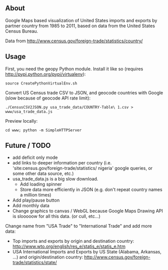 About
-----
Google Maps based visualization of United States imports and exports by partner country from 1985 to 2011, based on data from the United States Census Bureau.

Data from http://www.census.gov/foreign-trade/statistics/country/

Usage
-----
First, you need the geopy Python module. Install it like so (requires http://pypi.python.org/pypi/virtualenv):

    source CreatePythonVirtualEnv.sh

Convert US Census trade CSV to JSON, and geocode countries with Google (slow because of geocode API rate limit):

    ./CensusCSV2JSON.py usa_trade_data/COUNTRY-Table\ 1.csv > www/usa_trade_data.js

Preview locally:

    cd www; python -m SimpleHTTPServer

Future / TODO
-------------

* add deficit only mode
* add links to deeper information per country (i.e. 'site:census.gov/foreign-trade/statistics/ nigeria' google queries, or some other data source, etc.)
* usa_trade_data.js is a big slow download.
  - Add loading spinner
  - Store data more efficiently in JSON (e.g. don't repeat country names a million times)
* Add play/pause button
* Add monthly data
* Change graphics to canvas / WebGL because Google Maps Drawing API is slooooow for all this data. (or cull, etc...)

Change name from "USA Trade" to "International Trade" and add more data:

* Top imports and exports by origin and destination country: http://www.wto.org/english/res_e/statis_e/statis_e.htm
* USA International Imports and Exports by US State (Alabama, Arkansas, ...) and origin/destination country: http://www.census.gov/foreign-trade/statistics/state/
